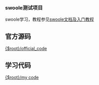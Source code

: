 ### swoole测试项目

swoole学习，教程参见[swoole文档及入门教程](https://github.com/LinkedDestiny/swoole-doc)

## 官方源码
[{$root}/official_code](official_code)
## 学习代码
[{$root}/my code](mycode)